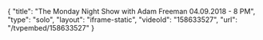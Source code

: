 {
    "title": "The Monday Night Show with Adam Freeman 04.09.2018 - 8 PM",
    "type": "solo",
    "layout": "iframe-static",
    "videoId": "158633527",
    "url": "\/tvpembed\/158633527"
}